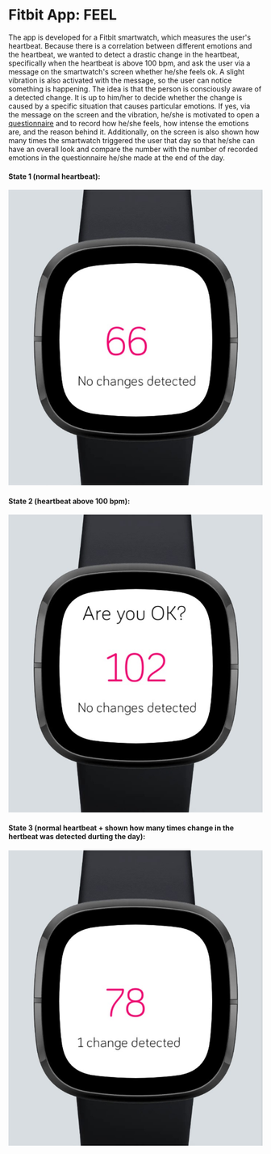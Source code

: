 **<h1> Fitbit App: FEEL </h1>**

The app is developed for a Fitbit smartwatch, which measures the user's heartbeat. Because there is a correlation between different emotions and the heartbeat, we wanted to detect a drastic change in the heartbeat, specifically when the heartbeat is above 100 bpm, and ask the user via a message on the smartwatch's screen whether he/she feels ok. A slight vibration is also activated with the message, so the user can notice something is happening. The idea is that the person is consciously aware of a detected change. It is up to him/her to decide whether the change is caused by a specific situation that causes particular emotions. If yes, via the message on the screen and the vibration, he/she is motivated to open a <a href="https://userpage.fu-berlin.de/~elit04/survey/limesurvey/index.php/463564">questionnaire</a> and to record how he/she feels, how intense the emotions are, and the reason behind it. Additionally, on the screen is also shown how many times the smartwatch triggered the user that day so that he/she can have an overall look and compare the number with the number of recorded emotions in the questionnaire he/she made at the end of the day.

<h4>State 1 (normal heartbeat):</h4>
<img src="readme_content/interface1_version1.jpg" alt="State 1">

<h4>State 2 (heartbeat above 100 bpm):</h4>
<img src="readme_content/interface2_version2.jpg" alt="State 2">

<h4>State 3 (normal heartbeat + shown how many times change in the hertbeat was detected durting the day):</h4>
<img src="readme_content/interface3_version2.jpg" alt="State 3">
